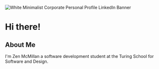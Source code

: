 
![White Minimalist Corporate Personal Profile LinkedIn Banner](https://github.com/zenmcmillan/zenmcmillan/assets/121205752/b6cb5363-4b06-4a86-b9dc-ead4e7b012ae)


# Hi there!

## About Me

I'm Zen McMillan a software development student at the Turing School for Software and Design.
